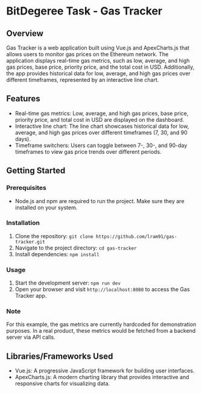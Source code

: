 # BitDegeree Task - Gas Tracker

## Overview
Gas Tracker is a web application built using Vue.js and ApexCharts.js that allows users to monitor gas prices on the Ethereum network. The application displays real-time gas metrics, such as low, average, and high gas prices, base price, priority price, and the total cost in USD. Additionally, the app provides historical data for low, average, and high gas prices over different timeframes, represented by an interactive line chart.

## Features

- Real-time gas metrics: Low, average, and high gas prices, base price, priority price, and total cost in USD are displayed on the dashboard.
- Interactive line chart: The line chart showcases historical data for low, average, and high gas prices over different timeframes (7, 30, and 90 days).
- Timeframe switchers: Users can toggle between 7-, 30-, and 90-day timeframes to view gas price trends over different periods.

## Getting Started

### Prerequisites
- Node.js and npm are required to run the project. Make sure they are installed on your system.

### Installation
1. Clone the repository: `git clone https://github.com/lram91/gas-tracker.git`
2. Navigate to the project directory: `cd gas-tracker`
3. Install dependencies: `npm install`

### Usage
1. Start the development server: `npm run dev`
2. Open your browser and visit `http://localhost:8080` to access the Gas Tracker app.

### Note
For this example, the gas metrics are currently hardcoded for demonstration purposes. In a real product, these metrics would be fetched from a backend server via API calls.

## Libraries/Frameworks Used

- Vue.js: A progressive JavaScript framework for building user interfaces.
- ApexCharts.js: A modern charting library that provides interactive and responsive charts for visualizing data.

